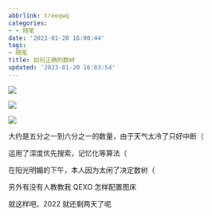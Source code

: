 ```yaml
---
abbrlink: treeqwq
categories:
- - 随笔
date: '2023-01-20 16:00:44'
tags:
- 随笔
title: 如何正确的数树
updated: '2023-01-20 16:03:54'
---
```

![](https://s3.bmp.ovh/imgs/2023/01/20/b8e1e68fe6fe2691.jpg)

![](https://s3.bmp.ovh/imgs/2023/01/20/ccc603158ed7d7b7.jpg)

![](https://s3.bmp.ovh/imgs/2023/01/20/0233c90738921eeb.jpg)

大约是五分之一到六分之一的数量，由于天气太冷了只好中断（

运用了深度优先搜索，记忆化等算法（

在阳光明媚的下午，本人因为太闲了决定数树（

另外有没有人教教我 QEXO 怎样配置图床

就这样吧，2022 就还剩两天了呢
